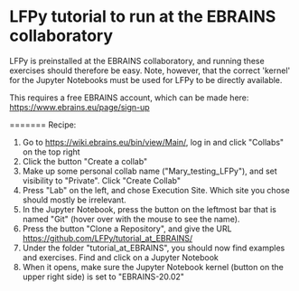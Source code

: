 # LFPy tutorial to run at the EBRAINS collaboratory

LFPy is preinstalled at the EBRAINS collaboratory, and running these exercises should therefore be easy.
Note, however, that the correct 'kernel' for the Jupyter Notebooks must be used for LFPy to be directly available.

This requires a free EBRAINS account, which can be made here: 
https://www.ebrains.eu/page/sign-up

=======
Recipe:
  1) Go to https://wiki.ebrains.eu/bin/view/Main/, log in and click "Collabs" on the top right
  2) Click the button "Create a collab"
  3) Make up some personal collab name ("Mary_testing_LFPy"), and set visibility to "Private". Click "Create Collab"
  4) Press "Lab" on the left, and chose Execution Site. Which site you chose should mostly be irrelevant.
  5) In the Jupyter Notebook, press the button on the leftmost bar that is named "Git" (hover over with the mouse to see the name).
  6) Press the button "Clone a Repository", and give the URL https://github.com/LFPy/tutorial_at_EBRAINS/
  7) Under the folder "tutorial_at_EBRAINS", you should now find examples and exercises. Find and click on a Jupyter Notebook
  8) When it opens, make sure the Jupyter Notebook kernel (button on the upper right side) is set to "EBRAINS-20.02"
